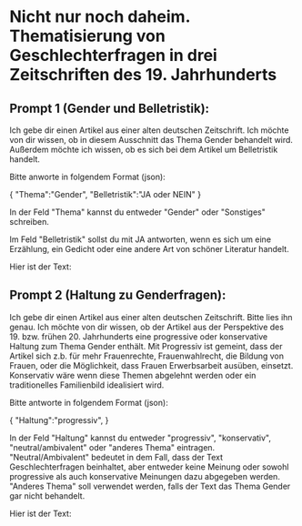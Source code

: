# Nicht nur noch daheim. Thematisierung von Geschlechterfragen in drei Zeitschriften des 19. Jahrhunderts

## Prompt 1 (Gender und Belletristik):
Ich gebe dir einen Artikel aus einer alten deutschen Zeitschrift. Ich möchte von dir wissen, ob
in diesem Ausschnitt das Thema Gender behandelt wird. Außerdem möchte ich wissen, ob es sich
bei dem Artikel um Belletristik handelt.

Bitte anworte in folgendem Format (json):
                    
{
"Thema":"Gender",
"Belletristik":"JA oder NEIN"
}
        
In der Feld "Thema" kannst du entweder "Gender" oder "Sonstiges" schreiben.

Im Feld "Belletristik" sollst du mit JA antworten, wenn es sich um eine Erzählung, ein Gedicht oder
eine andere Art von schöner Literatur handelt.
                    
                    
Hier ist der Text:

## Prompt 2 (Haltung zu Genderfragen):

Ich gebe dir einen Artikel aus einer alten deutschen Zeitschrift. Bitte lies ihn genau.
Ich möchte von dir wissen, ob der Artikel aus der Perspektive des 19. bzw. frühen 20. Jahrhunderts eine progressive oder konservative Haltung
zum Thema Gender enthält. Mit Progressiv ist gemeint, dass der Artikel sich z.b. für
mehr Frauenrechte, Frauenwahlrecht, die Bildung von Frauen, oder die Möglichkeit, dass Frauen Erwerbsarbeit ausüben, einsetzt. Konservativ wäre
wenn diese Themen abgelehnt werden oder ein traditionelles Familienbild idealisiert wird.
                     
Bitte antworte in folgendem Format (json):
                   
{
"Haltung":"progressiv",
}
       
In der Feld "Haltung" kannst du entweder "progressiv", "konservativ", "neutral/ambivalent" oder "anderes Thema" eintragen.
"Neutral/Ambivalent" bedeutet in dem Fall, dass der Text Geschlechterfragen beinhaltet, aber entweder keine Meinung oder sowohl progressive als auch konservative Meinungen dazu abgegeben werden.
"Anderes Thema" soll verwendet werden, falls der Text das Thema Gender gar nicht behandelt.

                   
Hier ist der Text:
